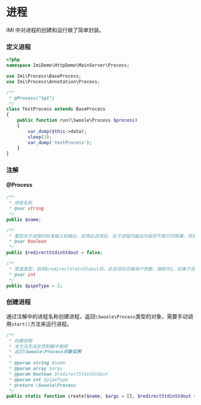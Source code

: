 # 进程

IMI 中对进程的创建和运行做了简单封装。

### 定义进程

```php
<?php
namespace ImiDemo\HttpDemo\MainServer\Process;

use Imi\Process\BaseProcess;
use Imi\Process\Annotation\Process;

/**
 * @Process("tp1")
 */
class TestProcess extends BaseProcess
{
	public function run(\Swoole\Process $process)
	{
		var_dump($this->data);
		sleep(3);
		var_dump('testProcess');
	}
}
```

### 注解

#### @Process

```php
/**
 * 进程名称
 * @var string
 */
public $name;

/**
 * 重定向子进程的标准输入和输出。启用此选项后，在子进程内输出内容将不是打印屏幕，而是写入到主进程管道。读取键盘输入将变为从管道中读取数据。默认为阻塞读取。
 * @var boolean
 */
public $redirectStdinStdout = false;

/**
 * 管道类型，启用$redirectStdinStdout后，此选项将忽略用户参数，强制为1。如果子进程内没有进程间通信，可以设置为 0
 * @var int
 */
public $pipeType = 2;
```

### 创建进程

通过注解中的进程名称创建进程，返回`\Swoole\Process`类型的对象，需要手动调用`start()`方法来运行进程。

```php
/**
 * 创建进程
 * 本方法无法在控制器中使用
 * 返回\Swoole\Process对象实例
 * 
 * @param string $name
 * @param array $args
 * @param boolean $redirectStdinStdout
 * @param int $pipeType
 * @return \Swoole\Process
 */
public static function create($name, $args = [], $redirectStdinStdout = null, $pipeType = null): \Swoole\Process
```